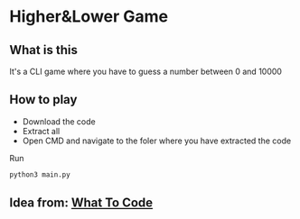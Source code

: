 # Higher&Lower Game

## What is this

It's a CLI game where you have to guess a number between 0 and 10000

## How to play

- Download the code
- Extract all
- Open CMD and navigate to the foler where you have extracted the code

Run
```py
python3 main.py
```

## Idea from: [What To Code](https://what-to-code.com)
